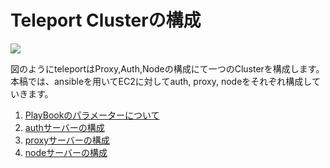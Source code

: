 # Teleport Clusterの構成

![](https://gravitational.com/teleport/docs/img/overview.svg)

図のようにteleportはProxy,Auth,Nodeの構成にて一つのClusterを構成します。  
本稿では、ansibleを用いてEC2に対してauth, proxy, nodeをそれぞれ構成していきます。

1. [PlayBookのパラメーターについて](https://github.com/cloudnative-co/teleport_renovation/blob/master/ansible/documents/teleport_cluster/PARAMETERS.md)
2. [authサーバーの構成](https://github.com/cloudnative-co/teleport_renovation/blob/master/ansible/documents/teleport_cluster/AUTH.md)
3. [proxyサーバーの構成](https://github.com/cloudnative-co/teleport_renovation/blob/master/ansible/documents/teleport_cluster/PROXY.md)
3. [nodeサーバーの構成](https://github.com/cloudnative-co/teleport_renovation/blob/master/ansible/documents/teleport_cluster/NODE.md)

